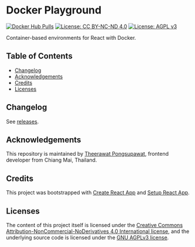 # Docker Playground

[![Docker Hub Pulls](https://img.shields.io/docker/pulls/rxseven/playground.svg)](https://hub.docker.com/r/rxseven/playground 'Docker Hub Pulls') [![License: CC BY-NC-ND 4.0](https://img.shields.io/badge/License-CC%20BY--NC--ND%204.0-lightgrey.svg)](https://creativecommons.org/licenses/by-nc-nd/4.0/ 'CC BY-NC-ND 4.0') [![License: AGPL v3](https://img.shields.io/badge/License-AGPL%20v3-blue.svg)](https://www.gnu.org/licenses/agpl-3.0 'AGPL v3')

Container-based environments for React with Docker.

## Table of Contents

- [Changelog](#changelog)
- [Acknowledgements](#acknowledgements)
- [Credits](#credits)
- [Licenses](#licenses)

## Changelog

See [releases](https://github.com/rxseven/playground-docker/releases).

## Acknowledgements

This repository is maintained by [Theerawat Pongsupawat](http://www.rxseven.com), frontend developer from Chiang Mai, Thailand.

## Credits

This project was bootstrapped with [Create React App](https://github.com/facebookincubator/create-react-app) and [Setup React App](https://github.com/rxseven/setup-react-app).

## Licenses

The content of this project itself is licensed under the [Creative Commons Attribution-NonCommercial-NoDerivatives 4.0 International license](http://creativecommons.org/licenses/by-nc-nd/4.0/), and the underlying source code is licensed under the [GNU AGPLv3 license](https://www.gnu.org/licenses/agpl-3.0).
